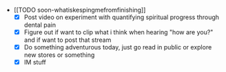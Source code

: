   * [[TODO soon-whatiskespingmefromfinishing]]
    * [x] Post video on experiment with quantifying spiritual progress through dental pain
    * [x] Figure out if want to clip what i think when hearing "how are you?" and  if want to post that stream
    * [x] Do something adventurous today, just go read in public or explore new stores or something
    * [x] IM stuff
